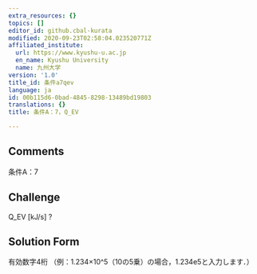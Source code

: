 ```yaml
---
extra_resources: {}
topics: []
editor_id: github.cbal-kurata
modified: 2020-09-23T02:58:04.023520771Z
affiliated_institute:
  url: https://www.kyushu-u.ac.jp
  en_name: Kyushu University
  name: 九州大学
version: '1.0'
title_id: 条件a7qev
language: ja
id: 00b115d6-0bad-4845-8298-13489bd19803
translations: {}
title: 条件A：7，Q_EV

---
```


## Comments
条件A：7

## Challenge
Q_EV [kJ/s] ?

## Solution Form
有効数字4桁
（例：1.234×10^5（10の5乗）の場合，1.234e5と入力します．）




